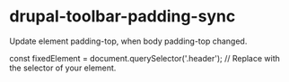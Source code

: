 # drupal-toolbar-padding-sync
Update element padding-top, when body padding-top changed.

const fixedElement = document.querySelector('.header'); // Replace with the selector of your element.
